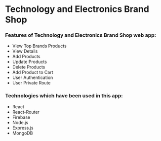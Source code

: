 # Technology and Electronics Brand Shop

### Features of Technology and Electronics Brand Shop web app:

- View Top Brands Products
- View Details
- Add Products
- Update Products
- Delete Products
- Add Product to Cart
- User Authentication
- User Private Route

### Technologies which have been used in this app:

- React
- React-Router
- Firebase
- Node.js
- Express.js
- MongoDB